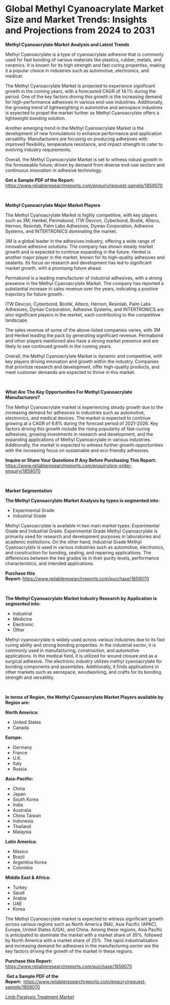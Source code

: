 <p><h1>Global Methyl Cyanoacrylate Market Size and Market Trends: Insights and Projections from 2024 to 2031</h1></p><p><strong>Methyl Cyanoacrylate Market Analysis and Latest Trends</strong></p>
<p><p>Methyl Cyanoacrylate is a type of cyanoacrylate adhesive that is commonly used for fast bonding of various materials like plastics, rubber, metals, and ceramics. It is known for its high strength and fast curing properties, making it a popular choice in industries such as automotive, electronics, and medical.</p><p>The Methyl Cyanoacrylate Market is projected to experience significant growth in the coming years, with a forecasted CAGR of 14.1% during the period. One of the key factors driving this growth is the increasing demand for high-performance adhesives in various end-use industries. Additionally, the growing trend of lightweighting in automotive and aerospace industries is expected to propel the market further as Methyl Cyanoacrylate offers a lightweight bonding solution.</p><p>Another emerging trend in the Methyl Cyanoacrylate Market is the development of new formulations to enhance performance and application versatility. Manufacturers are focusing on producing adhesives with improved flexibility, temperature resistance, and impact strength to cater to evolving industry requirements.</p><p>Overall, the Methyl Cyanoacrylate Market is set to witness robust growth in the foreseeable future, driven by demand from diverse end-use sectors and continuous innovation in adhesive technology.</p></p>
<p><strong>Get a Sample PDF of the Report:&nbsp;</strong> <a href="https://www.reliableresearchreports.com/enquiry/request-sample/1859070">https://www.reliableresearchreports.com/enquiry/request-sample/1859070</a></p>
<p>&nbsp;</p>
<p><strong>Methyl Cyanoacrylate Major Market Players</strong></p>
<p><p>The Methyl Cyanoacrylate Market is highly competitive, with key players such as 3M, Henkel, Permabond, ITW Devcon, Cyberbond, Bostik, Alteco, Hernon, Resinlab, Palm Labs Adhesives, Dymax Corporation, Adhesive Systems, and INTERTRONICS dominating the market. </p><p>3M is a global leader in the adhesives industry, offering a wide range of innovative adhesive solutions. The company has shown steady market growth and is expected to continue expanding in the future. Henkel is another major player in the market, known for its high-quality adhesives and sealants. Its focus on research and development has led to significant market growth, with a promising future ahead. </p><p>Permabond is a leading manufacturer of industrial adhesives, with a strong presence in the Methyl Cyanoacrylate Market. The company has reported a substantial increase in sales revenue over the years, indicating a positive trajectory for future growth. </p><p>ITW Devcon, Cyberbond, Bostik, Alteco, Hernon, Resinlab, Palm Labs Adhesives, Dymax Corporation, Adhesive Systems, and INTERTRONICS are also significant players in the market, each contributing to the competitive landscape.</p><p>The sales revenue of some of the above-listed companies varies, with 3M and Henkel leading the pack by generating significant revenue. Permabond and other players mentioned also have a strong market presence and are likely to see continued growth in the coming years.</p><p>Overall, the Methyl Cyanoacrylate Market is dynamic and competitive, with key players driving innovation and growth within the industry. Companies that prioritize research and development, offer high-quality products, and meet customer demands are expected to thrive in this market.</p></p>
<p>&nbsp;</p>
<p><strong>What Are The Key Opportunities For Methyl Cyanoacrylate Manufacturers?</strong></p>
<p><p>The Methyl Cyanoacrylate market is experiencing steady growth due to the increasing demand for adhesives in industries such as automotive, electronics, and medical devices. The market is expected to continue growing at a CAGR of 6.8% during the forecast period of 2021-2026. Key factors driving this growth include the rising popularity of fast-curing adhesives, growing investments in research and development, and the expanding applications of Methyl Cyanoacrylate in various industries. Additionally, the market is expected to witness further growth opportunities with the increasing focus on sustainable and eco-friendly adhesives.</p></p>
<p><strong>Inquire or Share Your Questions If Any Before Purchasing This Report:</strong> <a href="https://www.reliableresearchreports.com/enquiry/pre-order-enquiry/1859070">https://www.reliableresearchreports.com/enquiry/pre-order-enquiry/1859070</a></p>
<p>&nbsp;</p>
<p><strong>Market Segmentation</strong></p>
<p><strong>The Methyl Cyanoacrylate Market Analysis by types is segmented into:</strong></p>
<p><ul><li>Experimental Grade</li><li>Industrial Grade</li></ul></p>
<p><p>Methyl Cyanoacrylate is available in two main market types: Experimental Grade and Industrial Grade. Experimental Grade Methyl Cyanoacrylate is primarily used for research and development purposes in laboratories and academic institutions. On the other hand, Industrial Grade Methyl Cyanoacrylate is used in various industries such as automotive, electronics, and construction for bonding, sealing, and repairing applications. The differences between the two grades lie in their purity levels, performance characteristics, and intended applications.</p></p>
<p><strong>Purchase this Report:&nbsp;</strong><a href="https://www.reliableresearchreports.com/purchase/1859070">https://www.reliableresearchreports.com/purchase/1859070</a></p>
<p>&nbsp;</p>
<p><strong>The Methyl Cyanoacrylate Market Industry Research by Application is segmented into:</strong></p>
<p><ul><li>Industrial</li><li>Medicine</li><li>Electronic</li><li>Other</li></ul></p>
<p><p>Methyl cyanoacrylate is widely used across various industries due to its fast curing ability and strong bonding properties. In the industrial sector, it is commonly used in manufacturing, construction, and automotive applications. In the medical field, it is utilized for wound closure and as a surgical adhesive. The electronic industry utilizes methyl cyanoacrylate for bonding components and assemblies. Additionally, it finds applications in other markets such as aerospace, woodworking, and crafts for its bonding strength and versatility.</p></p>
<p>&nbsp;</p>
<p><strong>In terms of Region, the Methyl Cyanoacrylate Market Players available by Region are:</strong></p>
<p>
    <p> <strong> North America: </strong>
        <ul>
            <li>United States</li>
            <li>Canada</li>
        </ul>
        </p> 
    <p> <strong> Europe: </strong>
        <ul>
            <li>Germany</li>
            <li>France</li>
            <li>U.K.</li>
            <li>Italy</li>
            <li>Russia</li>
        </ul>
        </p> 
    <p> <strong> Asia-Pacific: </strong>
        <ul>
            <li>China</li>
            <li>Japan</li>
            <li>South Korea</li>
            <li>India</li>
            <li>Australia</li>
            <li>China Taiwan</li>
            <li>Indonesia</li>
            <li>Thailand</li>
            <li>Malaysia</li>
        </ul>
        </p> 
    <p> <strong> Latin America: </strong>
        <ul>
            <li>Mexico</li>
            <li>Brazil</li>
            <li>Argentina Korea</li>
            <li>Colombia</li>
        </ul>
        </p> 
    <p> <strong> Middle East & Africa: </strong>
        <ul>
            <li>Turkey</li>
            <li>Saudi</li>
            <li>Arabia</li>
            <li>UAE</li>
            <li>Korea</li>
        </ul>
    </p>
    </p>
<p><p>The Methyl Cyanoacrylate market is expected to witness significant growth across various regions such as North America (NA), Asia Pacific (APAC), Europe, United States (USA), and China. Among these regions, Asia Pacific is anticipated to dominate the market with a market share of 35%, followed by North America with a market share of 25%. The rapid industrialization and increasing demand for adhesives in the manufacturing sector are the key factors driving the growth of the market in these regions.</p></p>
<p><strong>Purchase this Report: </strong><a href="https://www.reliableresearchreports.com/purchase/1859070">https://www.reliableresearchreports.com/purchase/1859070</a></p>
<p>&nbsp;<strong>Get a Sample PDF of the Report:&nbsp;&nbsp;</strong><a href="https://www.reliableresearchreports.com/enquiry/request-sample/1859070">https://www.reliableresearchreports.com/enquiry/request-sample/1859070</a></p>
<p><strong></strong></p>
<p><p><a href="https://nifty-kite-d51.notion.site/Limb-Paralysis-Treatment-Market-Size-Market-Share-and-Global-Market-Analysis-Report-2024-2031-55fc516173824956a859be8cd95e6e37">Limb Paralysis Treatment Market</a></p></p>